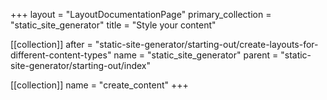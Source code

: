 +++
layout = "LayoutDocumentationPage"
primary_collection = "static_site_generator"
title = "Style your content"

[[collection]]
after = "static-site-generator/starting-out/create-layouts-for-different-content-types"
name = "static_site_generator"
parent = "static-site-generator/starting-out/index"

[[collection]]
name = "create_content"
+++
